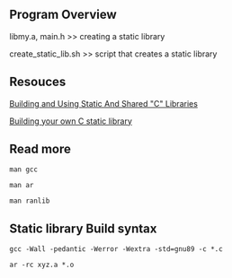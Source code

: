 ## Program Overview

libmy.a, main.h >> creating a static library

create_static_lib.sh >> script that creates a static library 

## Resouces

[Building and Using Static And Shared "C" Libraries](https://docencia.ac.upc.edu/FIB/USO/Bibliografia/unix-c-libraries.html#creating_static_archive)

[Building your own C static library](https://alx-intranet.hbtn.io/concepts/61)

## Read more

`man gcc`

`man ar`

`man ranlib`

## Static library Build syntax

`gcc -Wall -pedantic -Werror -Wextra -std=gnu89 -c *.c`

`ar -rc xyz.a *.o`
